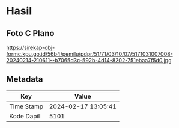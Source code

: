 # Hasil

## Foto C Plano

https://sirekap-obj-formc.kpu.go.id/56b4/pemilu/pdpr/51/71/03/10/07/5171031007008-20240214-210611--b7065d3c-592b-4d14-8202-751ebaa7f5d0.jpg


## Metadata

| Key        | Value               |
| ---------- | ------------------- |
| Time Stamp | 2024-02-17 13:05:41 |
| Kode Dapil | 5101                |



